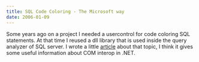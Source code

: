 ```yaml
---
title: SQL Code Coloring - The Microsoft way
date: 2006-01-09
---
```


Some years ago on a project I needed a usercontrol for code coloring SQL statements. At that time I reused a dll library that is used inside the query analyzer of SQL server. I wrote a little [article](http://www.istaysharp.net/Article.aspx?id=006) about that topic, I think it gives some useful information about COM interop in .NET.
